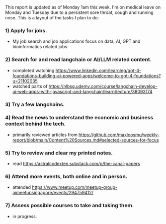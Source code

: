 This report is updated as of Monday 1am this week.  I'm on medical leave on Monday and Tuesday due to a persistent sore throat, cough and running nose.  This is a layout of the tasks I plan to do:

### 1) Apply for jobs.
- My job search and job applications focus on data, AI, GPT and bioinformatics related jobs.  

### 2) Search for and read langchain or AI/LLM related content.
- completed watching https://www.linkedin.com/learning/gpt-4-foundations-building-ai-powered-apps/welcome-to-gpt-4-foundations?u=21102035
- watched parts of https://nlbsg.udemy.com/course/langchain-develop-ai-web-apps-with-javascript-and-langchain/learn/lecture/38093174

### 3) Try a few langchains.  

### 4) Read the news to understand the economic and business context behind the tech.  
- primarily reviewed articles from https://github.com/maxloosmu/weekly-report/blob/main/Content%20Sources.md#selected-sources-for-focus

### 5) Try to review and clear my printed notes.  
- read https://astralcodexten.substack.com/p/the-canal-papers

### 6) Attend more events, both online and in person.  
- attended https://www.meetup.com/meetup-group-aimeetupsingapore/events/294759412/

### 7) Assess possible courses to take and taking them.  
- in progress.  